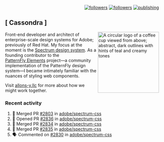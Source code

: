 <p align="right"><a rel="me" href="https://front-end.social/@castastrophe">
    <img alt="followers" title="Follow me on Mastodon" src="https://img.shields.io/mastodon/follow/109297102751309835?domain=https%3A%2F%2Ffront-end.social&label=Follow&logo=mastodon&logoColor=white&style=for-the-badge&labelColor=008080&color=006969"/></a>
  <a href="https://codepen.io/castastrophe/">
    <img alt="followers" title="Follow me on CodePen" src="https://img.shields.io/badge/23-1?color=640464&labelColor=7c007c&style=for-the-badge&logo=codepen&label=Follow"/></a>
<a href="https://castastrophe.medium.com/">
    <img alt="publishing" title="View articles on Medium" src="https://img.shields.io/badge/107-1?color=666&labelColor=444&label=subscribe&logo=medium&logoColor=white&style=for-the-badge"/></a>
</p>

## [&nbsp;Cassondra&nbsp;]

<img align="right" src="https://github-production-user-asset-6210df.s3.amazonaws.com/1840295/253016758-ba468774-1cd3-42c2-8f43-947b5eeb5edf.png" height="200" alt="A circular logo of a coffee cup viewed from above; abstract, dark outlines with hints of teal and creamy tones">

Front-end developer and architect of enterprise-scale design systems for Adobe; previously of Red Hat. My focus at the moment is the [Spectrum design system](https://github.com/adobe/spectrum-css). As a founding contributor to the [PatternFly&nbsp;Elements](https://github.com/patternfly/patternfly-elements) project&mdash;a community implementation of the PatternFly design system&mdash;I became intimately familiar with the nuances of styling web components.

Visit [allons-y.llc](http://allons-y.llc/) for more about how we might work together.

### Recent activity

<!--START_SECTION:activity-->
1. 🎉 Merged PR [#2803](https://github.com/adobe/spectrum-css/pull/2803) in [adobe/spectrum-css](https://github.com/adobe/spectrum-css)
2. 💪 Opened PR [#2836](https://github.com/adobe/spectrum-css/pull/2836) in [adobe/spectrum-css](https://github.com/adobe/spectrum-css)
3. 🎉 Merged PR [#2834](https://github.com/adobe/spectrum-css/pull/2834) in [adobe/spectrum-css](https://github.com/adobe/spectrum-css)
4. 🎉 Merged PR [#2835](https://github.com/adobe/spectrum-css/pull/2835) in [adobe/spectrum-css](https://github.com/adobe/spectrum-css)
5. 🗣 Commented on [#2830](https://github.com/adobe/spectrum-css/pull/2830#issuecomment-2160663479) in [adobe/spectrum-css](https://github.com/adobe/spectrum-css)
<!--END_SECTION:activity-->
